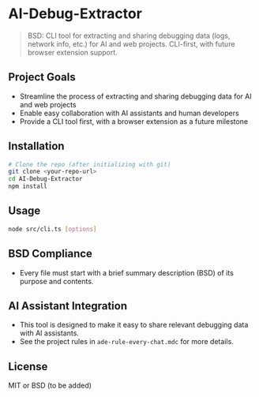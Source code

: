 # AI-Debug-Extractor

> BSD: CLI tool for extracting and sharing debugging data (logs, network info, etc.) for AI and web projects. CLI-first, with future browser extension support.

## Project Goals
- Streamline the process of extracting and sharing debugging data for AI and web projects
- Enable easy collaboration with AI assistants and human developers
- Provide a CLI tool first, with a browser extension as a future milestone

## Installation

```bash
# Clone the repo (after initializing with git)
git clone <your-repo-url>
cd AI-Debug-Extractor
npm install
```

## Usage

```bash
node src/cli.ts [options]
```

## BSD Compliance
- Every file must start with a brief summary description (BSD) of its purpose and contents.

## AI Assistant Integration
- This tool is designed to make it easy to share relevant debugging data with AI assistants.
- See the project rules in `ade-rule-every-chat.mdc` for more details.

## License
MIT or BSD (to be added) 